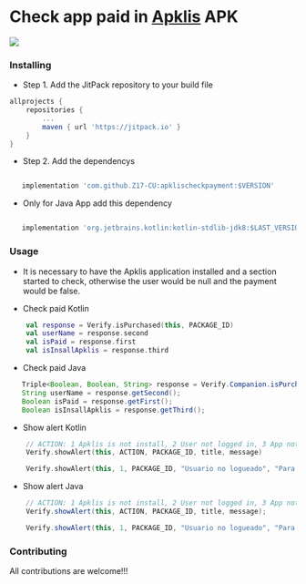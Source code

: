 # Check app paid in [Apklis](https://www.apklis.cu/es/) APK
[![](https://jitpack.io/v/Z17-CU/apklischeckpayment.svg)](https://jitpack.io/#Z17-CU/apklischeckpayment)

### Installing
* Step 1. Add the JitPack repository to your build file
```groovy
allprojects {
	repositories {
		...
		maven { url 'https://jitpack.io' }
	}
}
```
* Step 2. Add the dependencys
```groovy

   implementation 'com.github.Z17-CU:apklischeckpayment:$VERSION'
```
* Only for Java App add this dependency
```groovy

   implementation 'org.jetbrains.kotlin:kotlin-stdlib-jdk8:$LAST_VERSION'
```

### Usage

* It is necessary to have the Apklis application installed and a section started to check, otherwise the user would be null and the payment would be false.

* Check paid Kotlin
```kotlin
    val response = Verify.isPurchased(this, PACKAGE_ID)
    val userName = response.second
    val isPaid = response.first
    val isInsallApklis = response.third
```


* Check paid Java
```java
   Triple<Boolean, Boolean, String> response = Verify.Companion.isPurchased(this, PACKAGE_ID);
   String userName = response.getSecond();
   Boolean isPaid = response.getFirst();
   Boolean isInsallApklis = response.getThird();
```

* Show alert Kotlin
```kotlin
    // ACTION: 1 Apklis is not install, 2 User not logged in, 3 App not purchased
    Verify.showAlert(this, ACTION, PACKAGE_ID, title, message)

    Verify.showAlert(this, 1, PACKAGE_ID, "Usuario no logueado", "Para poder usar APP_NAME debe iniciar sección en Apklis, luego de iniciar sección puede continuar con el uso de APP_NAME")
```

* Show alert Java
```java
    // ACTION: 1 Apklis is not install, 2 User not logged in, 3 App not purchased
    Verify.showAlert(this, ACTION, PACKAGE_ID, title, message);

    Verify.showAlert(this, 1, PACKAGE_ID, "Usuario no logueado", "Para poder usar APP_NAME debe iniciar sección en Apklis, luego de iniciar sección puede continuar con el uso de APP_NAME");
```
### Contributing
All contributions are welcome!!!
